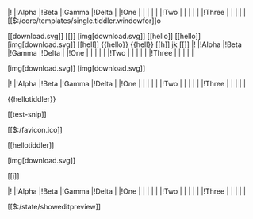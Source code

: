 |! |!Alpha |!Beta |!Gamma |!Delta |
|!One | | | | |
|!Two | | | | |
|!Three | | | | |
[[$:/core/templates/single.tiddler.windowfor]]o

[[download.svg]]
[[]]
[img[download.svg]]
[[hello]]
[[hello]]
[img[download.svg]]
[[hell]]
{{hello}}
{{hell}}
[[h]]
jk
[[]]
|! |!Alpha |!Beta |!Gamma |!Delta |
|!One | | | | |
|!Two | | | | |
|!Three | | | | |

[img[download.svg]]
[img[download.svg]]

|! |!Alpha |!Beta |!Gamma |!Delta |
|!One | | | | |
|!Two | | | | |
|!Three | | | | |

{{hellotiddler}}

[[test-snip]]

[[$:/favicon.ico]]

[[hellotiddler]]

[img[download.svg]]

[[i]]

|! |!Alpha |!Beta |!Gamma |!Delta |
|!One | | | | |
|!Two | | | | |
|!Three | | | | |

[[$:/state/showeditpreview]]